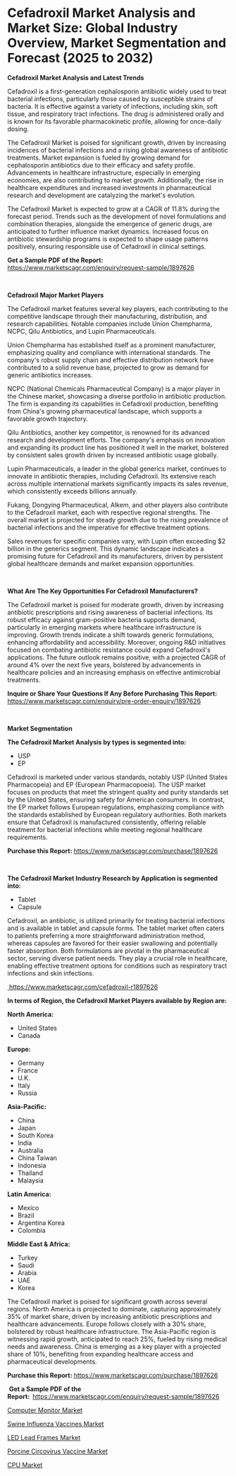 <p><h1>Cefadroxil Market Analysis and Market Size: Global Industry Overview, Market Segmentation and Forecast (2025 to 2032)</h1></p><p><strong>Cefadroxil Market Analysis and Latest Trends</strong></p>
<p><p>Cefadroxil is a first-generation cephalosporin antibiotic widely used to treat bacterial infections, particularly those caused by susceptible strains of bacteria. It is effective against a variety of infections, including skin, soft tissue, and respiratory tract infections. The drug is administered orally and is known for its favorable pharmacokinetic profile, allowing for once-daily dosing.</p><p>The Cefadroxil Market is poised for significant growth, driven by increasing incidences of bacterial infections and a rising global awareness of antibiotic treatments. Market expansion is fueled by growing demand for cephalosporin antibiotics due to their efficacy and safety profile. Advancements in healthcare infrastructure, especially in emerging economies, are also contributing to market growth. Additionally, the rise in healthcare expenditures and increased investments in pharmaceutical research and development are catalyzing the market's evolution.</p><p>The Cefadroxil Market is expected to grow at a CAGR of 11.8% during the forecast period. Trends such as the development of novel formulations and combination therapies, alongside the emergence of generic drugs, are anticipated to further influence market dynamics. Increased focus on antibiotic stewardship programs is expected to shape usage patterns positively, ensuring responsible use of Cefadroxil in clinical settings.</p></p>
<p><strong>Get a Sample PDF of the Report:&nbsp;</strong> <a href="https://www.marketscagr.com/enquiry/request-sample/1897626?utm_campaign=2194&utm_medium=2&utm_source=Github&utm_content=ia&utm_term=08032025&utm_id=cefadroxil">https://www.marketscagr.com/enquiry/request-sample/1897626</a></p>
<p>&nbsp;</p>
<p><strong>Cefadroxil Major Market Players</strong></p>
<p><p>The Cefadroxil market features several key players, each contributing to the competitive landscape through their manufacturing, distribution, and research capabilities. Notable companies include Union Chempharma, NCPC, Qilu Antibiotics, and Lupin Pharmaceuticals.</p><p>Union Chempharma has established itself as a prominent manufacturer, emphasizing quality and compliance with international standards. The company's robust supply chain and effective distribution network have contributed to a solid revenue base, projected to grow as demand for generic antibiotics increases.</p><p>NCPC (National Chemicals Pharmaceutical Company) is a major player in the Chinese market, showcasing a diverse portfolio in antibiotic production. The firm is expanding its capabilities in Cefadroxil production, benefiting from China's growing pharmaceutical landscape, which supports a favorable growth trajectory.</p><p>Qilu Antibiotics, another key competitor, is renowned for its advanced research and development efforts. The company's emphasis on innovation and expanding its product line has positioned it well in the market, bolstered by consistent sales growth driven by increased antibiotic usage globally.</p><p>Lupin Pharmaceuticals, a leader in the global generics market, continues to innovate in antibiotic therapies, including Cefadroxil. Its extensive reach across multiple international markets significantly impacts its sales revenue, which consistently exceeds billions annually.</p><p>Fukang, Dongying Pharmaceutical, Alkem, and other players also contribute to the Cefadroxil market, each with respective regional strengths. The overall market is projected for steady growth due to the rising prevalence of bacterial infections and the imperative for effective treatment options.</p><p>Sales revenues for specific companies vary, with Lupin often exceeding $2 billion in the generics segment. This dynamic landscape indicates a promising future for Cefadroxil and its manufacturers, driven by persistent global healthcare demands and market expansion opportunities.</p></p>
<p>&nbsp;</p>
<p><strong>What Are The Key Opportunities For Cefadroxil Manufacturers?</strong></p>
<p><p>The Cefadroxil market is poised for moderate growth, driven by increasing antibiotic prescriptions and rising awareness of bacterial infections. Its robust efficacy against gram-positive bacteria supports demand, particularly in emerging markets where healthcare infrastructure is improving. Growth trends indicate a shift towards generic formulations, enhancing affordability and accessibility. Moreover, ongoing R&D initiatives focused on combating antibiotic resistance could expand Cefadroxil's applications. The future outlook remains positive, with a projected CAGR of around 4% over the next five years, bolstered by advancements in healthcare policies and an increasing emphasis on effective antimicrobial treatments.</p></p>
<p><strong>Inquire or Share Your Questions If Any Before Purchasing This Report:</strong> <a href="https://www.marketscagr.com/enquiry/pre-order-enquiry/1897626?utm_campaign=2194&utm_medium=2&utm_source=Github&utm_content=ia&utm_term=08032025&utm_id=cefadroxil">https://www.marketscagr.com/enquiry/pre-order-enquiry/1897626</a></p>
<p>&nbsp;</p>
<p><strong>Market Segmentation</strong></p>
<p><strong>The Cefadroxil Market Analysis by types is segmented into:</strong></p>
<p><ul><li>USP</li><li>EP</li></ul></p>
<p><p>Cefadroxil is marketed under various standards, notably USP (United States Pharmacopeia) and EP (European Pharmacopoeia). The USP market focuses on products that meet the stringent quality and purity standards set by the United States, ensuring safety for American consumers. In contrast, the EP market follows European regulations, emphasizing compliance with the standards established by European regulatory authorities. Both markets ensure that Cefadroxil is manufactured consistently, offering reliable treatment for bacterial infections while meeting regional healthcare requirements.</p></p>
<p><strong>Purchase this Report:&nbsp;</strong><a href="https://www.marketscagr.com/purchase/1897626?utm_campaign=2194&utm_medium=2&utm_source=Github&utm_content=ia&utm_term=08032025&utm_id=cefadroxil">https://www.marketscagr.com/purchase/1897626</a></p>
<p>&nbsp;</p>
<p><strong>The Cefadroxil Market Industry Research by Application is segmented into:</strong></p>
<p><ul><li>Tablet</li><li>Capsule</li></ul></p>
<p><p>Cefadroxil, an antibiotic, is utilized primarily for treating bacterial infections and is available in tablet and capsule forms. The tablet market often caters to patients preferring a more straightforward administration method, whereas capsules are favored for their easier swallowing and potentially faster absorption. Both formulations are pivotal in the pharmaceutical sector, serving diverse patient needs. They play a crucial role in healthcare, enabling effective treatment options for conditions such as respiratory tract infections and skin infections.</p></p>
<p><a href="https://www.marketscagr.com/cefadroxil-r1897626?utm_campaign=2194&utm_medium=2&utm_source=Github&utm_content=ia&utm_term=08032025&utm_id=cefadroxil">&nbsp;https://www.marketscagr.com/cefadroxil-r1897626</a></p>
<p><strong>In terms of Region, the Cefadroxil Market Players available by Region are:</strong></p>
<p>
    <p> <strong> North America: </strong>
        <ul>
            <li>United States</li>
            <li>Canada</li>
        </ul>
        </p> 
    <p> <strong> Europe: </strong>
        <ul>
            <li>Germany</li>
            <li>France</li>
            <li>U.K.</li>
            <li>Italy</li>
            <li>Russia</li>
        </ul>
        </p> 
    <p> <strong> Asia-Pacific: </strong>
        <ul>
            <li>China</li>
            <li>Japan</li>
            <li>South Korea</li>
            <li>India</li>
            <li>Australia</li>
            <li>China Taiwan</li>
            <li>Indonesia</li>
            <li>Thailand</li>
            <li>Malaysia</li>
        </ul>
        </p> 
    <p> <strong> Latin America: </strong>
        <ul>
            <li>Mexico</li>
            <li>Brazil</li>
            <li>Argentina Korea</li>
            <li>Colombia</li>
        </ul>
        </p> 
    <p> <strong> Middle East & Africa: </strong>
        <ul>
            <li>Turkey</li>
            <li>Saudi</li>
            <li>Arabia</li>
            <li>UAE</li>
            <li>Korea</li>
        </ul>
    </p>
    </p>
<p><p>The Cefadroxil market is poised for significant growth across several regions. North America is projected to dominate, capturing approximately 35% of market share, driven by increasing antibiotic prescriptions and healthcare advancements. Europe follows closely with a 30% share, bolstered by robust healthcare infrastructure. The Asia-Pacific region is witnessing rapid growth, anticipated to reach 25%, fueled by rising medical needs and awareness. China is emerging as a key player with a projected share of 10%, benefiting from expanding healthcare access and pharmaceutical developments.</p></p>
<p><strong>Purchase this Report: </strong><a href="https://www.marketscagr.com/purchase/1897626?utm_campaign=2194&utm_medium=2&utm_source=Github&utm_content=ia&utm_term=08032025&utm_id=cefadroxil">https://www.marketscagr.com/purchase/1897626</a></p>
<p>&nbsp;<strong>Get a Sample PDF of the Report:&nbsp;&nbsp;</strong><a href="https://www.marketscagr.com/enquiry/request-sample/1897626?utm_campaign=2194&utm_medium=2&utm_source=Github&utm_content=ia&utm_term=08032025&utm_id=cefadroxil">https://www.marketscagr.com/enquiry/request-sample/1897626</a></p>
<p><strong></strong></p>
<p><p><a href="https://www.linkedin.com/pulse/immense-growth-computer-monitor-market-projected-2025-2032-rapidly-oudtf?utm_campaign=2194&utm_medium=2&utm_source=Github&utm_content=ia&utm_term=08032025&utm_id=cefadroxil">Computer Monitor Market</a></p><p><a href="https://github.com/chlihakwatsi/Market-Research-Report-List-1/blob/main/swine-influenza-vaccines-market.md?utm_campaign=2194&utm_medium=2&utm_source=Github&utm_content=ia&utm_term=08032025&utm_id=cefadroxil">Swine Influenza Vaccines Market</a></p><p><a href="https://www.linkedin.com/pulse/discovering-led-lead-framesmarkets-types-applications-geographies-2rixf?utm_campaign=2194&utm_medium=2&utm_source=Github&utm_content=ia&utm_term=08032025&utm_id=cefadroxil">LED Lead Frames Market</a></p><p><a href="https://github.com/aoutefjovene00/Market-Research-Report-List-1/blob/main/porcine-circovirus-vaccine-market.md?utm_campaign=2194&utm_medium=2&utm_source=Github&utm_content=ia&utm_term=08032025&utm_id=cefadroxil">Porcine Circovirus Vaccine Market</a></p><p><a href="https://www.linkedin.com/pulse/cpumarket-analysis-forecastinggrowth-drivers-opportunities-compound-8ce9f?utm_campaign=2194&utm_medium=2&utm_source=Github&utm_content=ia&utm_term=08032025&utm_id=cefadroxil">CPU Market</a></p></p>
